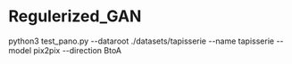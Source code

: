 # Regulerized_GAN
python3 test_pano.py --dataroot ./datasets/tapisserie --name tapisserie --model pix2pix --direction BtoA

